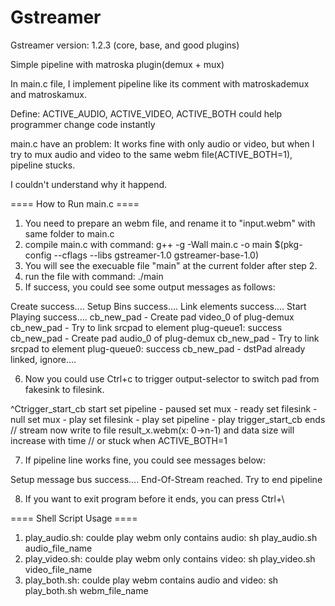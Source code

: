 Gstreamer
=========

Gstreamer version: 1.2.3 (core, base, and good plugins)

Simple pipeline with matroska plugin(demux + mux)

In main.c file, I implement pipeline like its comment with matroskademux and matroskamux.

Define: ACTIVE_AUDIO, ACTIVE_VIDEO, ACTIVE_BOTH could help programmer change code instantly

main.c have an problem:
  It works fine with only audio or video, but when I try to mux audio and video to the same webm file(ACTIVE_BOTH=1), pipeline stucks.
  
  I couldn't understand why it happend.


==== How to Run main.c ====  

1. You need to prepare an webm file, and rename it to "input.webm" with same folder to main.c
2. compile main.c with command: g++ -g -Wall main.c -o main $(pkg-config --cflags --libs gstreamer-1.0 gstreamer-base-1.0)
3. You will see the execuable file "main" at the current folder after step 2.
4. run the file with command: ./main
5. If success, you could see some output messages as follows:

Create success....
Setup Bins success....
Link elements success....
Start Playing success....
	 cb_new_pad - Create pad video_0 of plug-demux
	 cb_new_pad - Try to link srcpad to element plug-queue1: success
	 cb_new_pad - Create pad audio_0 of plug-demux
	 cb_new_pad - Try to link srcpad to element plug-queue0: success
	 cb_new_pad - dstPad already linked, ignore....

6. Now you could use Ctrl+c to trigger output-selector to switch pad from fakesink to filesink.

^Ctrigger_start_cb start
set pipeline - paused
set mux      - ready
set filesink - null
set mux      - play
set filesink - play
set pipeline - play
trigger_start_cb ends
// stream now write to file result_x.webm(x: 0->n-1) and data size will increase with time
// or stuck when ACTIVE_BOTH=1

7. If pipeline line works fine, you could see messages below:

Setup message bus success....
End-Of-Stream reached.
Try to end pipeline

8. If you want to exit program before it ends, you can press Ctrl+\

==== Shell Script Usage ====  

1. play_audio.sh: coulde play webm only contains audio: sh play_audio.sh audio_file_name
2. play_video.sh: coulde play webm only contains video: sh play_video.sh video_file_name
3. play_both.sh:  coulde play webm contains audio and video: sh play_both.sh webm_file_name


